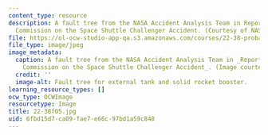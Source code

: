 ```yaml
---
content_type: resource
description: A fault tree from the NASA Accident Analysis Team in Report of the Presidential
  Commission on the Space Shuttle Challenger Accident. (Courtesy of NASA.)
file: https://ol-ocw-studio-app-qa.s3.amazonaws.com/courses/22-38-probability-and-its-applications-to-reliability-quality-control-and-risk-assessment-fall-2005/6fbd15d7ca09fae7e66c97bd1a59c848_22-38f05.jpg
file_type: image/jpeg
image_metadata:
  caption: A fault tree from the NASA Accident Analysis Team in _Report of the Presidential
    Commission on the Space Shuttle Challenger Accident_. (Image courtesy of [NASA](http://www.nasa.gov/).)
  credit: ''
  image-alt: Fault tree for external tank and solid rocket booster.
learning_resource_types: []
ocw_type: OCWImage
resourcetype: Image
title: 22-38f05.jpg
uid: 6fbd15d7-ca09-fae7-e66c-97bd1a59c848
---
```

